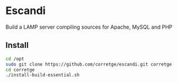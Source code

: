 Escandi
=======

Build a LAMP server compiling sources for Apache, MySQL and PHP

Install
-------

```bash
cd /opt
sudo git clone https://github.com/corretge/escandi.git corretge
cd corretge
./install-build-essential.sh
```